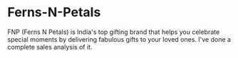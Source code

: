 # Ferns-N-Petals
FNP (Ferns N Petals) is India's top gifting brand that helps you celebrate special moments by delivering fabulous gifts to your loved ones.
I've done a complete sales analysis of it.

